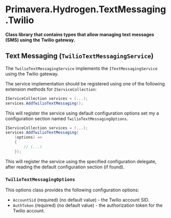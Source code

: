 # Primavera.Hydrogen.TextMessaging.Twilio

**Class library that contains types that allow managing text messages (SMS) using the Twilio gateway.**

## Text Messaging (`TwilioTextMessagingService`)

The `TwilioTextMessagingService` implements the `ITextMessagingService` using the Twilio gateway.

The service implementation should be registered using one of the following extension methods for `IServiceCollection`:

```csharp
IServiceCollection services = (...);
services.AddTwilioTextMessaging();
```

This will register the service using default configuration options set my a configuration section named `TwilioTextMessagingOptions`.

```csharp
IServiceCollection services = (...);
services.AddTwilioTextMessaging(
    (options) =>
    {
        // (...)
    });
```

This will register the service using the specified configuration delegate, after reading the default configuration section (if found).

### `TwilioTextMessagingOptions`

This options class provides the following configuration options:

- `AccountSid` (required) (no default value) - the Twilio account SID.
- `AuthToken` (required) (no default value) - the authorization token for the Twilio account.
